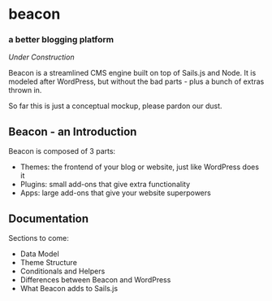 # beacon
### a better blogging platform

*Under Construction*

Beacon is a streamlined CMS engine built on top of Sails.js and Node. It is modeled after WordPress, but without the bad parts - plus a bunch of extras thrown in.

So far this is just a conceptual mockup, please pardon our dust.

Beacon - an Introduction
---

Beacon is composed of 3 parts:

- Themes: the frontend of your blog or website, just like WordPress does it
- Plugins: small add-ons that give extra functionality
- Apps: large add-ons that give your website superpowers

Documentation
---

Sections to come:

- Data Model
- Theme Structure
- Conditionals and Helpers
- Differences between Beacon and WordPress
- What Beacon adds to Sails.js